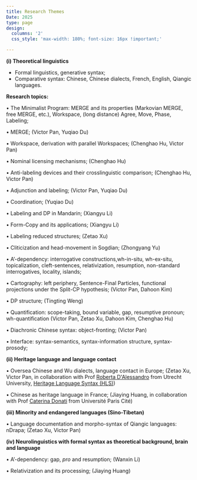 ```yaml
---
title: Research Themes
Date: 2025
type: page
design: 
  columns: '2' 
  css_style: 'max-width: 180%; font-size: 16px !important;'

---
```


**(i) Theoretical linguistics**

- Formal linguistics, generative syntax;
- Comparative syntax: Chinese, Chinese dialects, French, English, Qiangic languages.

**Research topics:**

• The Minimalist Program: MERGE and its properties (Markovian MERGE, free MERGE, etc.), Workspace, (long distance) Agree, Move, Phase, Labeling;

• MERGE; (Victor Pan, Yuqiao Du)

• Workspace, derivation with parallel Workspaces; (Chenghao Hu, Victor Pan)

• Nominal licensing mechanisms; (Chenghao Hu)

• Anti-labeling devices and their crosslinguistic comparison; (Chenghao Hu, Victor Pan)

• Adjunction and labeling; (Victor Pan, Yuqiao Du)

• Coordination; (Yuqiao Du)

• Labeling and DP in Mandarin; (Xiangyu Li)

• Form-Copy and its applications; (Xiangyu Li) 

• Labeling reduced structures; (Zetao Xu)

• Cliticization and head-movement in Sogdian; (Zhongyang Yu)

• A’-dependency: interrogative constructions,wh-in-situ, wh-ex-situ, topicalization, cleft-sentences, relativization, resumption, non-standard interrogatives, locality, islands;

• Cartography: left periphery, Sentence-Final Particles, functional projections under the Split-CP hypothesis; (Victor Pan, Dahoon Kim)

• DP structure; (Tingting Weng)

• Quantification: scope-taking, bound variable, gap, resumptive pronoun; wh-quantification (Victor Pan, Zetao Xu, Dahoon Kim, Chenghao Hu)

• Diachronic Chinese syntax: object-fronting; (Victor Pan)

• Interface: syntax-semantics, syntax-information structure, syntax-prosody;

**(ii) Heritage language and language contact**

• Oversea Chinese and Wu dialects, language contact in Europe; (Zetao Xu, Victor Pan, in collaboration with Prof [Roberta D'Alessandro](https://www.uu.nl/staff/RAGDAlessandro) from Utrecht University, [Heritage Language Syntax (HLS)](https://sites.google.com/view/heritagelanguagesyntax/home))

• Chinese as heritage language in France; (Jiaying Huang, in collaboration with Prof [Caterina Donati](https://sites.google.com/view/caterina-donati/home) from Université Paris Cité)

**(iii) Minority and endangered languages (Sino-Tibetan)**

• Language documentation and morpho-syntax of Qiangic languages: nDrapa; (Zetao Xu, Victor Pan)

**(iv) Neurolinguistics with formal syntax as theoretical background, brain and language**

• A’-dependency: gap, *pro* and resumption; (Wanxin Li)

• Relativization and its processing; (Jiaying Huang)

